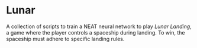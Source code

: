 # Lunar

A collection of scripts to train a NEAT neural network to play *Lunar Landing*, a game where the player
controls a spaceship during landing. To win, the spaceship must adhere to specific landing rules.
